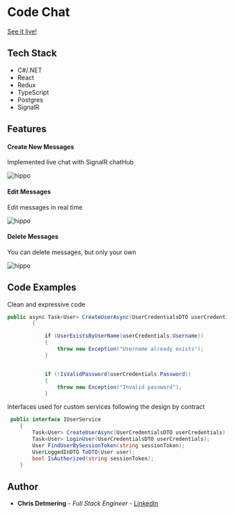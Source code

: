 # Code Chat

[See it live!](https://code-chat.azurewebsites.net/)


## Tech Stack

* C#/.NET
* React 
* Redux
* TypeScript 
* Postgres
* SignalR


  
## Features

#### Create New Messages

Implemented live chat with SignalR chatHub 

![hippo](https://media.giphy.com/media/XOW0VwnwkmmCfwh55J/giphy.gif)

#### Edit Messages
Edit messages in real time 

![hippo](https://media.giphy.com/media/6TR86DVZKvDMzx3Ipw/giphy.gif)


#### Delete Messages
You can delete messages, but only your own 

![hippo](https://media.giphy.com/media/UPrRPZUoShpSi8hE5w/giphy.gif)
  
  
## Code Examples

Clean and expressive code 


```c#
public async Task<User> CreateUserAsync(UserCredentialsDTO userCredentials)
        {

            if (UserExistsByUserName(userCredentials.Username))
            {
                throw new Exception("Username already exists");
            }


            if (!IsValidPassword(userCredentials.Password))
            {
                throw new Exception("Invalid password");
            }

```

Interfaces used for custom services following the design by contract 
```c#
 public interface IUserService
    {
        Task<User> CreateUserAsync(UserCredentialsDTO userCredentials);
        Task<User> LoginUser(UserCredentialsDTO userCredentials);
        User FindUserBySessionToken(string sessionToken);
        UserLoggedInDTO ToDTO(User user);
        bool IsAuthorized(string sessionToken);
    }

```


## Author

* **Chris Detmering** - *Full Stack Engineer* -  [LinkedIn](https://www.linkedin.com/in/chris-detmering-1b8b9851/)
